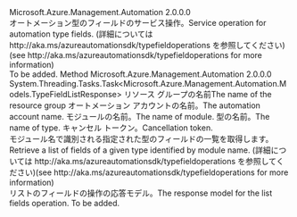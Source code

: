 <Type Name="ITypeFieldOperations" FullName="Microsoft.Azure.Management.Automation.ITypeFieldOperations">
  <TypeSignature Language="C#" Value="public interface ITypeFieldOperations" />
  <TypeSignature Language="ILAsm" Value=".class public interface auto ansi abstract ITypeFieldOperations" />
  <TypeSignature Language="DocId" Value="T:Microsoft.Azure.Management.Automation.ITypeFieldOperations" />
  <TypeSignature Language="VB.NET" Value="Public Interface ITypeFieldOperations" />
  <TypeSignature Language="F#" Value="type ITypeFieldOperations = interface" />
  <AssemblyInfo>
    <AssemblyName>Microsoft.Azure.Management.Automation</AssemblyName>
    <AssemblyVersion>2.0.0.0</AssemblyVersion>
  </AssemblyInfo>
  <Interfaces />
  <Docs>
    <summary>
            <span data-ttu-id="c51e6-101">オートメーション型のフィールドのサービス操作。</span><span class="sxs-lookup"><span data-stu-id="c51e6-101">Service operation for automation type fields.</span></span>  <span data-ttu-id="c51e6-102">(詳細については http://aka.ms/azureautomationsdk/typefieldoperations を参照してください)</span><span class="sxs-lookup"><span data-stu-id="c51e6-102">(see http://aka.ms/azureautomationsdk/typefieldoperations for more information)</span></span>
            </summary>
    <remarks>To be added.</remarks>
  </Docs>
  <Members>
    <Member MemberName="ListAsync">
      <MemberSignature Language="C#" Value="public System.Threading.Tasks.Task&lt;Microsoft.Azure.Management.Automation.Models.TypeFieldListResponse&gt; ListAsync (string resourceGroupName, string automationAccount, string moduleName, string typeName, System.Threading.CancellationToken cancellationToken);" />
      <MemberSignature Language="ILAsm" Value=".method public hidebysig newslot virtual instance class System.Threading.Tasks.Task`1&lt;class Microsoft.Azure.Management.Automation.Models.TypeFieldListResponse&gt; ListAsync(string resourceGroupName, string automationAccount, string moduleName, string typeName, valuetype System.Threading.CancellationToken cancellationToken) cil managed" />
      <MemberSignature Language="DocId" Value="M:Microsoft.Azure.Management.Automation.ITypeFieldOperations.ListAsync(System.String,System.String,System.String,System.String,System.Threading.CancellationToken)" />
      <MemberSignature Language="F#" Value="abstract member ListAsync : string * string * string * string * System.Threading.CancellationToken -&gt; System.Threading.Tasks.Task&lt;Microsoft.Azure.Management.Automation.Models.TypeFieldListResponse&gt;" Usage="iTypeFieldOperations.ListAsync (resourceGroupName, automationAccount, moduleName, typeName, cancellationToken)" />
      <MemberType>Method</MemberType>
      <AssemblyInfo>
        <AssemblyName>Microsoft.Azure.Management.Automation</AssemblyName>
        <AssemblyVersion>2.0.0.0</AssemblyVersion>
      </AssemblyInfo>
      <ReturnValue>
        <ReturnType>System.Threading.Tasks.Task&lt;Microsoft.Azure.Management.Automation.Models.TypeFieldListResponse&gt;</ReturnType>
      </ReturnValue>
      <Parameters>
        <Parameter Name="resourceGroupName" Type="System.String" />
        <Parameter Name="automationAccount" Type="System.String" />
        <Parameter Name="moduleName" Type="System.String" />
        <Parameter Name="typeName" Type="System.String" />
        <Parameter Name="cancellationToken" Type="System.Threading.CancellationToken" />
      </Parameters>
      <Docs>
        <param name="resourceGroupName">
            <span data-ttu-id="c51e6-103">リソース グループの名前</span><span class="sxs-lookup"><span data-stu-id="c51e6-103">The name of the resource group</span></span>
            </param>
        <param name="automationAccount">
            <span data-ttu-id="c51e6-104">オートメーション アカウントの名前。</span><span class="sxs-lookup"><span data-stu-id="c51e6-104">The automation account name.</span></span>
            </param>
        <param name="moduleName">
            <span data-ttu-id="c51e6-105">モジュールの名前。</span><span class="sxs-lookup"><span data-stu-id="c51e6-105">The name of module.</span></span>
            </param>
        <param name="typeName">
            <span data-ttu-id="c51e6-106">型の名前。</span><span class="sxs-lookup"><span data-stu-id="c51e6-106">The name of type.</span></span>
            </param>
        <param name="cancellationToken">
            <span data-ttu-id="c51e6-107">キャンセル トークン。</span><span class="sxs-lookup"><span data-stu-id="c51e6-107">Cancellation token.</span></span>
            </param>
        <summary>
            <span data-ttu-id="c51e6-108">モジュール名で識別される指定された型のフィールドの一覧を取得します。</span><span class="sxs-lookup"><span data-stu-id="c51e6-108">Retrieve a list of fields of a given type identified by module name.</span></span>  <span data-ttu-id="c51e6-109">(詳細については http://aka.ms/azureautomationsdk/typefieldoperations を参照してください)</span><span class="sxs-lookup"><span data-stu-id="c51e6-109">(see http://aka.ms/azureautomationsdk/typefieldoperations for more information)</span></span>
            </summary>
        <returns>
            <span data-ttu-id="c51e6-110">リストのフィールドの操作の応答モデル。</span><span class="sxs-lookup"><span data-stu-id="c51e6-110">The response model for the list fields operation.</span></span>
            </returns>
        <remarks>To be added.</remarks>
      </Docs>
    </Member>
  </Members>
</Type>